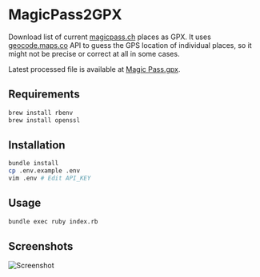 # MagicPass2GPX
Download list of current [magicpass.ch][1] places as GPX.
It uses [geocode.maps.co][2] API to guess the GPS location of individual places,
so it might not be precise or correct at all in some cases.

Latest processed file is available at [Magic Pass.gpx][3].

## Requirements
```sh
brew install rbenv
brew install openssl
```

## Installation
```sh
bundle install
cp .env.example .env
vim .env # Edit API_KEY
```

## Usage

```sh
bundle exec ruby index.rb
```

## Screenshots

![Screenshot](docs/screenshot.png)

[1]: https://www.magicpass.ch/en/stations
[2]: https://geocode.maps.co
[3]: Magic%20Pass.gpx

